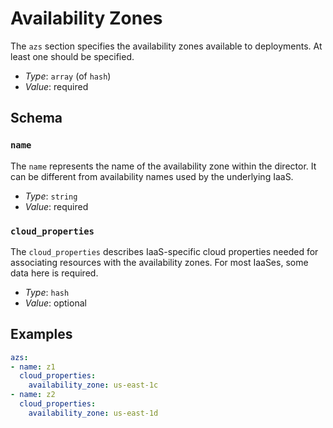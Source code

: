 # Availability Zones

The `azs` section specifies the availability zones available to deployments. At least one should be specified.

 * *Type*: `array` (of `hash`)
 * *Value*: required


## Schema


### `name`

The `name` represents the name of the availability zone within the director. It can be different from availability names used by the underlying IaaS.

 * *Type*: `string`
 * *Value*: required


### `cloud_properties`

The `cloud_properties` describes IaaS-specific cloud properties needed for associating resources with the availability zones. For most IaaSes, some data here is required.

 * *Type*: `hash`
 * *Value*: optional


## Examples

```yaml
azs:
- name: z1
  cloud_properties:
    availability_zone: us-east-1c
- name: z2
  cloud_properties:
    availability_zone: us-east-1d
```

